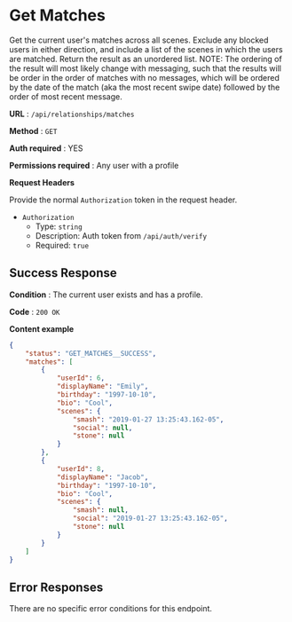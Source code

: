 # Get Matches

Get the current user's matches across all scenes. Exclude any blocked users
in either direction, and include a list of the scenes in which the users are matched.
Return the result as an unordered list. NOTE: The ordering of the result will most likely change
with messaging, such that the results will be order in the order of matches with no messages, which
will be ordered by the date of the match (aka the most recent swipe date) followed by the order
of most recent message.

**URL** : `/api/relationships/matches`

**Method** : `GET`

**Auth required** : YES

**Permissions required** : Any user with a profile

**Request Headers**

Provide the normal `Authorization` token in the request header.

* `Authorization`
  * Type: `string`
  * Description: Auth token from `/api/auth/verify`
  * Required: `true`

## Success Response

**Condition** : The current user exists and has a profile.

**Code** : `200 OK`

**Content example**

```json
{
    "status": "GET_MATCHES__SUCCESS",
    "matches": [
        {
            "userId": 6,
            "displayName": "Emily",
            "birthday": "1997-10-10",
            "bio": "Cool",
            "scenes": {
                "smash": "2019-01-27 13:25:43.162-05",
                "social": null,
                "stone": null
            }
        },
        {
            "userId": 8,
            "displayName": "Jacob",
            "birthday": "1997-10-10",
            "bio": "Cool",
            "scenes": {
                "smash": null,
                "social": "2019-01-27 13:25:43.162-05",
                "stone": null
            }
        }
    ]
}
```

## Error Responses

There are no specific error conditions for this endpoint.

